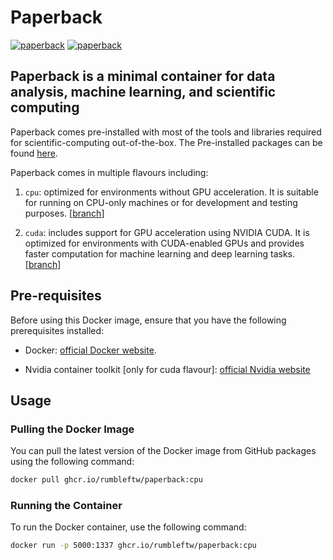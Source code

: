 # **Paperback**

[![paperback](https://img.shields.io/static/v1?label=paperback&message=ghcr&color=white&logo=github)](https://github.com/rumbleFTW/paperback/pkgs/container/paperback)
[![paperback](https://img.shields.io/static/v1?label=paperback&message=dockerhub&color=blue&logo=docker)](https://hub.docker.com/repository/docker/rumbleftw/paperback/general)

## **Paperback is a minimal container for data analysis, machine learning, and scientific computing**

Paperback comes pre-installed with most of the tools and libraries required for scientific-computing out-of-the-box. The Pre-installed packages can be found [here](https://github.com/rumbleFTW/paperback/blob/cpu/requirements.txt).

Paperback comes in multiple flavours including:

1. `cpu`: optimized for environments without GPU acceleration. It is suitable for running on CPU-only machines or for development and testing purposes. [[branch](https://github.com/rumbleFTW/paperback/tree/cpu)]

2. `cuda`: includes support for GPU acceleration using NVIDIA CUDA. It is optimized for environments with CUDA-enabled GPUs and provides faster computation for machine learning and deep learning tasks. [[branch](https://github.com/rumbleFTW/paperback/tree/cuda)]

## Pre-requisites

Before using this Docker image, ensure that you have the following prerequisites installed:

- Docker: [official Docker website](https://www.docker.com/get-started).

- Nvidia container toolkit [only for cuda flavour]: [official Nvidia website](https://docs.nvidia.com/datacenter/cloud-native/container-toolkit/latest/install-guide.html)

## Usage

### Pulling the Docker Image

You can pull the latest version of the Docker image from GitHub packages using the following command:

```bash
docker pull ghcr.io/rumbleftw/paperback:cpu
```

### Running the Container

To run the Docker container, use the following command:

```bash
docker run -p 5000:1337 ghcr.io/rumbleftw/paperback:cpu
```
